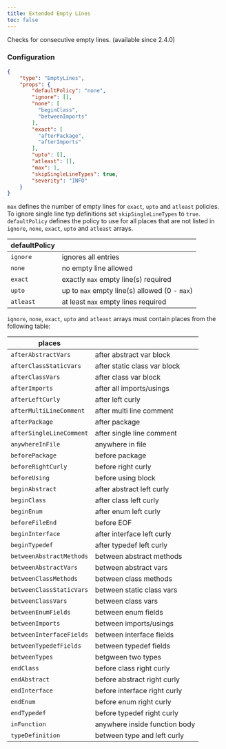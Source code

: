 ```yaml
---
title: Extended Empty Lines
toc: false
---
```


Checks for consecutive empty lines. (available since 2.4.0)

### Configuration

```json
{
    "type": "EmptyLines",
    "props": {
        "defaultPolicy": "none",
        "ignore": [],
        "none": [
          "beginClass",
          "betweenImports"
        ],
        "exact": [
          "afterPackage",
          "afterImports"
        ],
        "upto": [],
        "atleast": [],
        "max": 1,
        "skipSingleLineTypes": true,
        "severity": "INFO"
    }
}
```

`max` defines the number of empty lines for `exact`, `upto` and `atleast` policies.
To ignore single line typ definitions set `skipSingleLineTypes` to `true`.
`defaultPolicy` defines the policy to use for all places that are not listed in `ignore`, `none`, `exact`, `upto` and `atleast` arrays.

| defaultPolicy  |                                                    |
| -------------- | -------------------------------------------------- |
| `ignore`       | ignores all entries                                |
| `none`         | no empty line allowed                              |
| `exact`        | exactly `max` empty line(s) required               |
| `upto`         | up to `max` empty line(s) allowed (0 - `max`)      |
| `atleast`      | at least `max` empty lines required                |

`ignore`, `none`, `exact`, `upto` and `atleast` arrays must contain places from the following table:

| places                       |                                                            |
| ---------------------------- | ---------------------------------------------------------- |
| `afterAbstractVars`          | after abstract var block                                   |
| `afterClassStaticVars`       | after static class var block                               |
| `afterClassVars`             | after class var block                                      |
| `afterImports`               | after all imports/usings                                   |
| `afterLeftCurly`             | after left curly                                           |
| `afterMultiLineComment`      | after multi line comment                                   |
| `afterPackage`               | after package                                              |
| `afterSingleLineComment`     | after single line comment                                  |
| `anywhereInFile`             | anywhere in file                                           |
| `beforePackage`              | before package                                             |
| `beforeRightCurly`           | before right curly                                         |
| `beforeUsing`                | before using block                                         |
| `beginAbstract`              | after abstract left curly                                  |
| `beginClass`                 | after class left curly                                     |
| `beginEnum`                  | after enum left curly                                      |
| `beforeFileEnd`              | before EOF                                                 |
| `beginInterface`             | after interface left curly                                 |
| `beginTypedef`               | after typedef left curly                                   |
| `betweenAbstractMethods`     | between abstract methods                                   |
| `betweenAbstractVars`        | between abstract vars                                      |
| `betweenClassMethods`        | between class methods                                      |
| `betweenClassStaticVars`     | between static class vars                                  |
| `betweenClassVars`           | between class vars                                         |
| `betweenEnumFields`          | between enum fields                                        |
| `betweenImports`             | between imports/usings                                     |
| `betweenInterfaceFields`     | between interface fields                                   |
| `betweenTypedefFields`       | between typedef fields                                     |
| `betweenTypes`               | betgween two types                                         |
| `endClass`                   | before class right curly                                   |
| `endAbstract`                | before abstract right curly                                |
| `endInterface`               | before interface right curly                               |
| `endEnum`                    | before enum right curly                                    |
| `endTypedef`                 | before typedef right curly                                 |
| `inFunction`                 | anywhere inside function body                              |
| `typeDefinition`             | between type and left curly                                |

